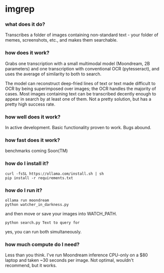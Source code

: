# imgrep

### what does it do?

Transcribes a folder of images containing non-standard text - your folder of memes, screenshots, etc., and makes them searchable.

### how does it work?

Grabs one transcription with a small multimodal model (Moondream, 2B parameters) and one transcription with conventional OCR (pytesseract), and uses the average of similarity to both to search.

The model can reconstruct deep-fried lines of text or text made difficult to OCR by being superimposed over images; the OCR handles the majority of cases. Most images containing text can be transcribed decently enough to appear in search by at least one of them. Not a pretty solution, but has a pretty high success rate.

### how well does it work?

In active development. Basic functionality proven to work. Bugs abound.

### how fast does it work?

benchmarks coming Soon(TM)

### how do I install it?

```
curl -fsSL https://ollama.com/install.sh | sh
pip install -r requirements.txt
```

### how do I run it?

```
ollama run moondream
python watcher_in_darkness.py
```

and then move or save your images into WATCH_PATH.

```
python search.py Text to query for
```

yes, you can run both simultaneously.

### how much compute do I need?

Less than you think. I've run Moondream inference CPU-only on a $80 laptop and taken ~30 seconds per image. Not optimal, wouldn't recommend, but it works.
